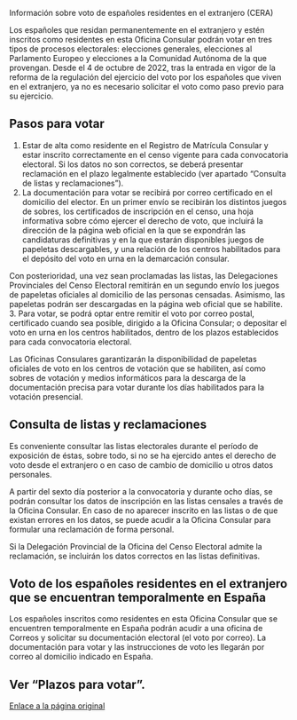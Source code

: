  Información sobre voto de españoles residentes en el extranjero (CERA)

  Los españoles que residan permanentemente en el extranjero y estén inscritos como residentes en esta Oficina Consular podrán votar en tres tipos de procesos electorales: elecciones generales, elecciones al Parlamento Europeo y elecciones a la Comunidad Autónoma de la que provengan. Desde el 4 de octubre de 2022, tras la entrada en vigor de la reforma de la regulación del ejercicio del voto por los españoles que viven en el extranjero, ya no es necesario solicitar el voto como paso previo para su ejercicio.

 Pasos para votar
----------------

 1. Estar de alta como residente en el Registro de Matrícula Consular y estar inscrito correctamente en el censo vigente para cada convocatoria electoral. Si los datos no son correctos, se deberá presentar reclamación en el plazo legalmente establecido (ver apartado “Consulta de listas y reclamaciones”).
2. La documentación para votar se recibirá por correo certificado en el domicilio del elector. En un primer envío se recibirán los distintos juegos de sobres, los certificados de inscripción en el censo, una hoja informativa sobre cómo ejercer el derecho de voto, que incluirá la dirección de la página web oficial en la que se expondrán las candidaturas definitivas y en la que estarán disponibles juegos de papeletas descargables, y una relación de los centros habilitados para el depósito del voto en urna en la demarcación consular.

 Con posterioridad, una vez sean proclamadas las listas, las Delegaciones Provinciales del Censo Electoral remitirán en un segundo envío los juegos de papeletas oficiales al domicilio de las personas censadas. Asimismo, las papeletas podrán ser descargadas en la página web oficial que se habilite.
3. Para votar, se podrá optar entre remitir el voto por correo postal, certificado cuando sea posible, dirigido a la Oficina Consular; o depositar el voto en urna en los centros habilitados, dentro de los plazos establecidos para cada convocatoria electoral. 

 Las Oficinas Consulares garantizarán la disponibilidad de papeletas oficiales de voto en los centros de votación que se habiliten, así como sobres de votación y medios informáticos para la descarga de la documentación precisa para votar durante los días habilitados para la votación presencial.

 Consulta de listas y reclamaciones
----------------------------------

 Es conveniente consultar las listas electorales durante el período de exposición de éstas, sobre todo, si no se ha ejercido antes el derecho de voto desde el extranjero o en caso de cambio de domicilio u otros datos personales.

 A partir del sexto día posterior a la convocatoria y durante ocho días, se podrán consultar los datos de inscripción en las listas censales a través de la Oficina Consular. En caso de no aparecer inscrito en las listas o de que existan errores en los datos, se puede acudir a la Oficina Consular para formular una reclamación de forma personal.

 Si la Delegación Provincial de la Oficina del Censo Electoral admite la reclamación, se incluirán los datos correctos en las listas definitivas.

 Voto de los españoles residentes en el extranjero que se encuentran temporalmente en España
-------------------------------------------------------------------------------------------

 Los españoles inscritos como residentes en esta Oficina Consular que se encuentren temporalmente en España podrán acudir a una oficina de Correos y solicitar su documentación electoral (el voto por correo). La documentación para votar y las instrucciones de voto les llegarán por correo al domicilio indicado en España.

 Ver “Plazos para votar”.
------------------------

  [Enlace a la página original](https://www.exteriores.gob.es/Consulados/amsterdam/es/ServiciosConsulares/Paginas/index.aspx?scco=Pa%C3%ADses+Bajos&scd=9&scca=Votar%20en%20Espa%C3%B1a&scs=Informaci%C3%B3n%20sobre%20voto%20de%20espa%C3%B1oles%20residentes%20en%20el%20extranjero%20%28CERA%29)
